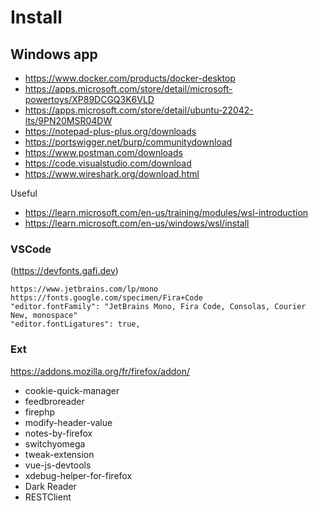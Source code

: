# Install

## Windows app
* https://www.docker.com/products/docker-desktop
* https://apps.microsoft.com/store/detail/microsoft-powertoys/XP89DCGQ3K6VLD
* https://apps.microsoft.com/store/detail/ubuntu-22042-lts/9PN20MSR04DW
* https://notepad-plus-plus.org/downloads
* https://portswigger.net/burp/communitydownload
* https://www.postman.com/downloads
* https://code.visualstudio.com/download
* https://www.wireshark.org/download.html

Useful
- https://learn.microsoft.com/en-us/training/modules/wsl-introduction
- https://learn.microsoft.com/en-us/windows/wsl/install

### VSCode
(https://devfonts.gafi.dev)
```
https://www.jetbrains.com/lp/mono
https://fonts.google.com/specimen/Fira+Code
"editor.fontFamily": "JetBrains Mono, Fira Code, Consolas, Courier New, monospace"
"editor.fontLigatures": true,
```

### Ext
https://addons.mozilla.org/fr/firefox/addon/
- cookie-quick-manager
- feedbroreader
- firephp
- modify-header-value
- notes-by-firefox
- switchyomega
- tweak-extension
- vue-js-devtools
- xdebug-helper-for-firefox
- Dark Reader  
- RESTClient  


